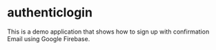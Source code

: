 # authenticlogin
This is a demo application that shows how to sign up with confirmation Email using Google Firebase.
